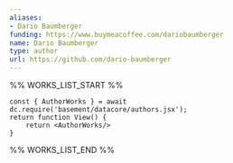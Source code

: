 ```yaml
---
aliases:
- Dario Baumberger
funding: https://www.buymeacoffee.com/dariobaumberger
name: Dario Baumberger
type: author
url: https://github.com/dario-baumberger
---
```



%% WORKS_LIST_START %%

```datacorejsx
const { AuthorWorks } = await dc.require('basement/datacore/authors.jsx');
return function View() {
    return <AuthorWorks/>
}
```
%% WORKS_LIST_END %%